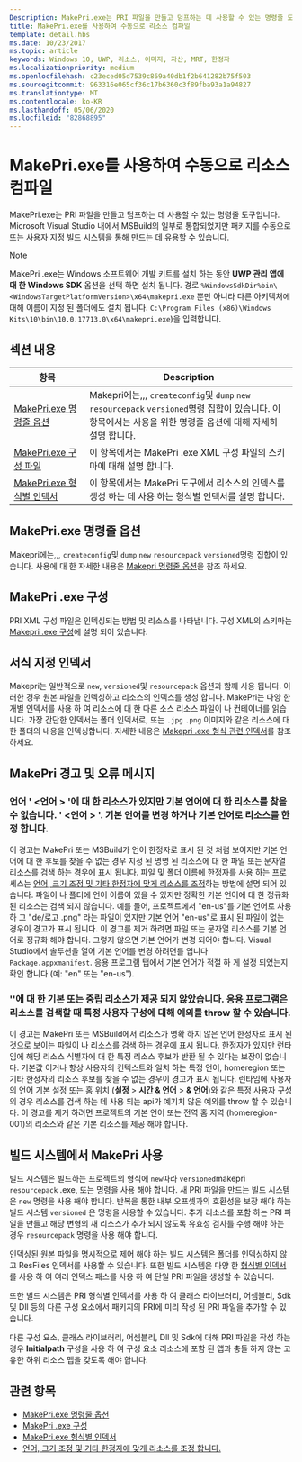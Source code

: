 ```yaml
---
Description: MakePri.exe는 PRI 파일을 만들고 덤프하는 데 사용할 수 있는 명령줄 도구입니다. Microsoft Visual Studio 내에서 MSBuild의 일부로 통합되었지만 패키지를 수동으로 또는 사용자 지정 빌드 시스템을 통해 만드는 데 유용할 수 있습니다.
title: MakePri.exe를 사용하여 수동으로 리소스 컴파일
template: detail.hbs
ms.date: 10/23/2017
ms.topic: article
keywords: Windows 10, UWP, 리소스, 이미지, 자산, MRT, 한정자
ms.localizationpriority: medium
ms.openlocfilehash: c23eced05d7539c869a40db1f2b641282b75f503
ms.sourcegitcommit: 963316e065cf36c17b6360c3f89fba93a1a94827
ms.translationtype: MT
ms.contentlocale: ko-KR
ms.lasthandoff: 05/06/2020
ms.locfileid: "82868895"
---
```

# <a name="compile-resources-manually-with-makepriexe"></a>MakePri.exe를 사용하여 수동으로 리소스 컴파일

MakePri.exe는 PRI 파일을 만들고 덤프하는 데 사용할 수 있는 명령줄 도구입니다. Microsoft Visual Studio 내에서 MSBuild의 일부로 통합되었지만 패키지를 수동으로 또는 사용자 지정 빌드 시스템을 통해 만드는 데 유용할 수 있습니다.

> [!NOTE]
> MakePri .exe는 Windows 소프트웨어 개발 키트를 설치 하는 동안 **UWP 관리 앱에 대 한 Windows SDK** 옵션을 선택 하면 설치 됩니다. 경로 `%WindowsSdkDir%bin\<WindowsTargetPlatformVersion>\x64\makepri.exe` 뿐만 아니라 다른 아키텍처에 대해 이름이 지정 된 폴더에도 설치 됩니다. `C:\Program Files (x86)\Windows Kits\10\bin\10.0.17713.0\x64\makepri.exe`)을 입력합니다.

## <a name="in-this-section"></a>섹션 내용
|항목|Description|
|-|-|
| [MakePri.exe 명령줄 옵션](makepri-exe-command-options.md) | Makepri에는,,, `createconfig`및 `dump` `new` `resourcepack` `versioned`명령 집합이 있습니다. 이 항목에서는 사용을 위한 명령줄 옵션에 대해 자세히 설명 합니다. |
| [MakePri.exe 구성 파일](makepri-exe-configuration.md) | 이 항목에서는 MakePri .exe XML 구성 파일의 스키마에 대해 설명 합니다. |
| [MakePri.exe 형식별 인덱서](makepri-exe-format-specific-indexers.md) | 이 항목에서는 MakePri 도구에서 리소스의 인덱스를 생성 하는 데 사용 하는 형식별 인덱서를 설명 합니다. |

## <a name="makepriexe-command-line-options"></a>MakePri.exe 명령줄 옵션

Makepri에는,,, `createconfig`및 `dump` `new` `resourcepack` `versioned`명령 집합이 있습니다. 사용에 대 한 자세한 내용은 [Makepri 명령줄 옵션](makepri-exe-command-options.md)을 참조 하세요.

## <a name="makepriexe-configuration"></a>MakePri .exe 구성

PRI XML 구성 파일은 인덱싱되는 방법 및 리소스를 나타냅니다. 구성 XML의 스키마는 [Makepri .exe 구성](makepri-exe-configuration.md)에 설명 되어 있습니다.

## <a name="format-specific-indexers"></a>서식 지정 인덱서

Makepri는 일반적으로 `new`, `versioned`및 `resourcepack` 옵션과 함께 사용 됩니다. 이러한 경우 원본 파일을 인덱싱하고 리소스의 인덱스를 생성 합니다. MakePri는 다양 한 개별 인덱서를 사용 하 여 리소스에 대 한 다른 소스 리소스 파일이 나 컨테이너를 읽습니다. 가장 간단한 인덱서는 폴더 인덱서로, 또는 `.jpg` `.png` 이미지와 같은 리소스에 대 한 폴더의 내용을 인덱싱합니다. 자세한 내용은 [Makepri .exe 형식 관련 인덱서](makepri-exe-format-specific-indexers.md)를 참조 하세요.

## <a name="makepriexe-warnings-and-error-messages"></a>MakePri 경고 및 오류 메시지

### <a name="resources-found-for-languages-languages-but-no-resources-found-for-default-languages-languages-change-the-default-language-or-qualify-resources-with-the-default-language"></a>언어 ' <언어 > '에 대 한 리소스가 있지만 기본 언어에 대 한 리소스를 찾을 수 없습니다. ' <언어 > '. 기본 언어를 변경 하거나 기본 언어로 리소스를 한정 합니다.

이 경고는 MakePri 또는 MSBuild가 언어 한정자로 표시 된 것 처럼 보이지만 기본 언어에 대 한 후보를 찾을 수 없는 경우 지정 된 명명 된 리소스에 대 한 파일 또는 문자열 리소스를 검색 하는 경우에 표시 됩니다. 파일 및 폴더 이름에 한정자를 사용 하는 프로세스는 [언어, 크기 조정 및 기타 한정자에 맞게 리소스를 조정](tailor-resources-lang-scale-contrast.md)하는 방법에 설명 되어 있습니다. 파일이 나 폴더에 언어 이름이 있을 수 있지만 정확한 기본 언어에 대 한 정규화 된 리소스는 검색 되지 않습니다. 예를 들어, 프로젝트에서 "en-us"를 기본 언어로 사용 하 고 "de/로고 .png" 라는 파일이 있지만 기본 언어 "en-us"로 표시 된 파일이 없는 경우이 경고가 표시 됩니다. 이 경고를 제거 하려면 파일 또는 문자열 리소스를 기본 언어로 정규화 해야 합니다. 그렇지 않으면 기본 언어가 변경 되어야 합니다. Visual Studio에서 솔루션을 열어 기본 언어를 변경 하려면를 엽니다 `Package.appxmanifest`. 응용 프로그램 탭에서 기본 언어가 적절 하 게 설정 되었는지 확인 합니다 (예: "en" 또는 "en-us").

### <a name="no-default-or-neutral-resource-given-for-resource-identifier-the-application-may-throw-an-exception-for-certain-user-configurations-when-retrieving-the-resources"></a>'<resource identifier>'에 대 한 기본 또는 중립 리소스가 제공 되지 않았습니다. 응용 프로그램은 리소스를 검색할 때 특정 사용자 구성에 대해 예외를 throw 할 수 있습니다.

이 경고는 MakePri 또는 MSBuild에서 리소스가 명확 하지 않은 언어 한정자로 표시 된 것으로 보이는 파일이 나 리소스를 검색 하는 경우에 표시 됩니다. 한정자가 있지만 런타임에 해당 리소스 식별자에 대 한 특정 리소스 후보가 반환 될 수 있다는 보장이 없습니다. 기본값 이거나 항상 사용자의 컨텍스트와 일치 하는 특정 언어, homeregion 또는 기타 한정자의 리소스 후보를 찾을 수 없는 경우이 경고가 표시 됩니다. 런타임에 사용자의 언어 기본 설정 또는 홈 위치 (**설정** > **시간 & 언어** > **& 언어**)와 같은 특정 사용자 구성의 경우 리소스를 검색 하는 데 사용 되는 api가 예기치 않은 예외를 throw 할 수 있습니다. 이 경고를 제거 하려면 프로젝트의 기본 언어 또는 전역 홈 지역 (homeregion-001)의 리소스와 같은 기본 리소스를 제공 해야 합니다.

## <a name="using-makepriexe-in-a-build-system"></a>빌드 시스템에서 MakePri 사용

빌드 시스템은 빌드하는 프로젝트의 형식에 `new`따라 `versioned`makepri `resourcepack` .exe, 또는 명령을 사용 해야 합니다. 새 PRI 파일을 만드는 빌드 시스템은 `new` 명령을 사용 해야 합니다. 반복을 통한 내부 오프셋과의 호환성을 보장 해야 하는 빌드 시스템 `versioned` 은 명령을 사용할 수 있습니다. 추가 리소스를 포함 하는 PRI 파일을 만들고 해당 변형의 새 리소스가 추가 되지 않도록 유효성 검사를 수행 해야 하는 경우 `resourcepack` 명령을 사용 해야 합니다.

인덱싱된 원본 파일을 명시적으로 제어 해야 하는 빌드 시스템은 폴더를 인덱싱하지 않고 ResFiles 인덱서를 사용할 수 있습니다. 또한 빌드 시스템은 다양 한 [형식별 인덱서](makepri-exe-format-specific-indexers.md) 를 사용 하 여 여러 인덱스 패스를 사용 하 여 단일 PRI 파일을 생성할 수 있습니다.

또한 빌드 시스템은 PRI 형식별 인덱서를 사용 하 여 클래스 라이브러리, 어셈블리, Sdk 및 Dll 등의 다른 구성 요소에서 패키지의 PRI에 미리 작성 된 PRI 파일을 추가할 수 있습니다.

다른 구성 요소, 클래스 라이브러리, 어셈블리, Dll 및 Sdk에 대해 PRI 파일을 작성 하는 경우 **Initialpath** 구성을 사용 하 여 구성 요소 리소스에 포함 된 앱과 충돌 하지 않는 고유한 하위 리소스 맵을 갖도록 해야 합니다.

## <a name="related-topics"></a>관련 항목
* [MakePri.exe 명령줄 옵션](makepri-exe-command-options.md)
* [MakePri .exe 구성](makepri-exe-configuration.md)
* [MakePri.exe 형식별 인덱서](makepri-exe-format-specific-indexers.md)
* [언어, 크기 조정 및 기타 한정자에 맞게 리소스를 조정 합니다.](tailor-resources-lang-scale-contrast.md)
